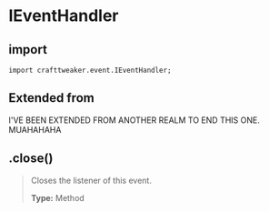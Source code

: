 # IEventHandler

## import
`import crafttweaker.event.IEventHandler;`

## Extended from
I'VE BEEN EXTENDED FROM ANOTHER REALM TO END THIS ONE. MUAHAHAHA

## .close()
> Closes the listener of this event.
>
> **Type:** Method